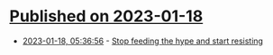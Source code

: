 # [Published on 2023-01-18](index.md)

* [2023-01-18, 05:36:56](https://news.ycombinator.com/item?id=34423751) - [Stop feeding the hype and start resisting](https://irisvanrooijcogsci.com/2023/01/14/stop-feeding-the-hype-and-start-resisting/)
